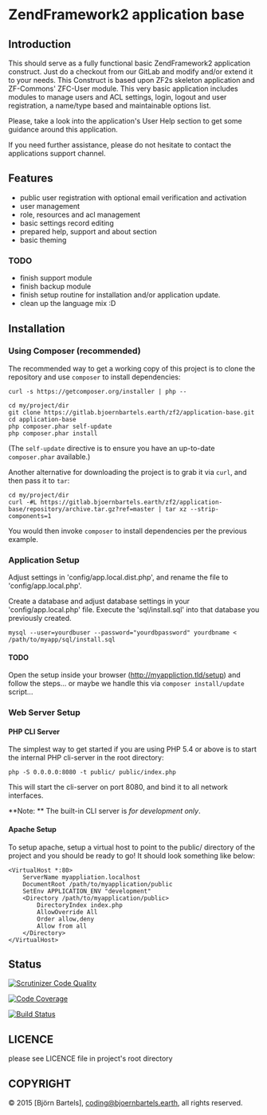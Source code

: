 # ZendFramework2 application base

## Introduction

This should serve as a fully functional basic ZendFramework2 application construct. 
Just do a checkout from our GitLab and modify and/or extend it to your needs.
This Construct is based upon ZF2s skeleton application and ZF-Commons' ZFC-User module.
This very basic application includes modules to manage users and ACL settings, login, logout and user registration, a name/type based and maintainable options list.

Please, take a look into the application's User Help section to get some guidance around this application.

If you need further assistance, please do not hesitate to contact the applications support channel.

## Features

* public user registration with optional email verification and activation
* user management
* role, resources and acl management
* basic settings record editing
* prepared help, support and about section
* basic theming


### TODO

* finish support module
* finish backup module
* finish setup routine for installation and/or application update.
* clean up the language mix :D



## Installation

### Using Composer (recommended)

The recommended way to get a working copy of this project is to clone the repository
and use `composer` to install dependencies:

    curl -s https://getcomposer.org/installer | php --
    
    cd my/project/dir
    git clone https://gitlab.bjoernbartels.earth/zf2/application-base.git
    cd application-base
    php composer.phar self-update
    php composer.phar install

(The `self-update` directive is to ensure you have an up-to-date `composer.phar`
available.)

Another alternative for downloading the project is to grab it via `curl`, and
then pass it to `tar`:

    cd my/project/dir
    curl -#L https://gitlab.bjoernbartels.earth/zf2/application-base/repository/archive.tar.gz?ref=master | tar xz --strip-components=1

You would then invoke `composer` to install dependencies per the previous
example.


### Application Setup

Adjust settings in 'config/app.local.dist.php', and rename the file to 'config/app.local.php'.

Create a database and adjust database settings in your 'config/app.local.php' file.
Execute the 'sql/install.sql' into that database you previously created.

    mysql --user=yourdbuser --password="yourdbpassword" yourdbname < /path/to/myapp/sql/install.sql

#### TODO
Open the setup inside your browser (http://myappliction.tld/setup) and follow the steps... 
or
maybe we handle this via `composer install/update` script...


### Web Server Setup

#### PHP CLI Server

The simplest way to get started if you are using PHP 5.4 or above is to start the internal PHP cli-server in the root directory:

    php -S 0.0.0.0:8080 -t public/ public/index.php

This will start the cli-server on port 8080, and bind it to all network
interfaces.

**Note: ** The built-in CLI server is *for development only*.

#### Apache Setup

To setup apache, setup a virtual host to point to the public/ directory of the
project and you should be ready to go! It should look something like below:

    <VirtualHost *:80>
        ServerName myappliation.localhost
        DocumentRoot /path/to/myapplication/public
        SetEnv APPLICATION_ENV "development"
        <Directory /path/to/myapplication/public>
            DirectoryIndex index.php
            AllowOverride All
            Order allow,deny
            Allow from all
        </Directory>
    </VirtualHost>



## Status

[![Scrutinizer Code Quality](https://scrutinizer-ci.com/gp/my-application/badges/quality-score.png?b=master&s=c01d3a7a0c48d0408ac89a340e2dc93dc477b915)](https://scrutinizer-ci.com/gp/my-application/?branch=master)

[![Code Coverage](https://scrutinizer-ci.com/gp/my-application/badges/coverage.png?b=master&s=26dff175674bc97d350f18578bd44a63e9e6c5e9)](https://scrutinizer-ci.com/gp/my-application/?branch=master)

[![Build Status](https://scrutinizer-ci.com/gp/my-application/badges/build.png?b=master&s=b2bedfe685020a0158c5dcbc9a300b081e3faa32)](https://scrutinizer-ci.com/gp/my-application/build-status/master)



## LICENCE

please see LICENCE file in project's root directory


## COPYRIGHT

&copy; 2015 [Björn Bartels], coding@bjoernbartels.earth, all rights reserved.


